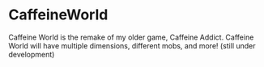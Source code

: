 # CaffeineWorld
Caffeine World is the remake of my older game, Caffeine Addict. Caffeine World will have multiple dimensions, different mobs, and more! (still under development)
